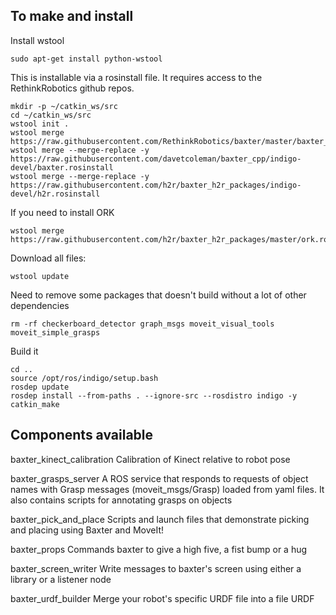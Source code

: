 To make and install
-------------------


Install wstool

```
sudo apt-get install python-wstool
```

This is installable via a rosinstall file. It requires access to the RethinkRobotics github repos.
```
mkdir -p ~/catkin_ws/src
cd ~/catkin_ws/src
wstool init .
wstool merge https://raw.githubusercontent.com/RethinkRobotics/baxter/master/baxter_sdk.rosinstall
wstool merge --merge-replace -y https://raw.githubusercontent.com/davetcoleman/baxter_cpp/indigo-devel/baxter.rosinstall
wstool merge --merge-replace -y https://raw.githubusercontent.com/h2r/baxter_h2r_packages/indigo-devel/h2r.rosinstall
```
If you need to install ORK
```
wstool merge https://raw.githubusercontent.com/h2r/baxter_h2r_packages/master/ork.rosinstall
```

Download all files:
```
wstool update
```

Need to remove some packages that doesn't build without a lot of other dependencies
```
rm -rf checkerboard_detector graph_msgs moveit_visual_tools moveit_simple_grasps
```

Build it
```
cd .. 
source /opt/ros/indigo/setup.bash
rosdep update
rosdep install --from-paths . --ignore-src --rosdistro indigo -y
catkin_make
```


Components available
-----------------------

baxter_kinect_calibration
Calibration of Kinect relative to robot pose

baxter_grasps_server
A ROS service that responds to requests of object names with Grasp messages (moveit_msgs/Grasp) loaded from yaml files. It also contains scripts for annotating grasps on objects

baxter_pick_and_place
Scripts and launch files that demonstrate picking and placing using Baxter and MoveIt!

baxter_props
Commands baxter to give a high five, a fist bump or a hug

baxter_screen_writer
Write messages to baxter's screen using either a library or a listener node

baxter_urdf_builder
Merge your robot's specific URDF file into a file URDF
